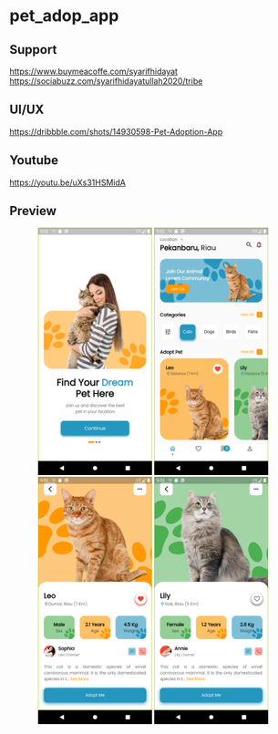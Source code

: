 # pet_adop_app

## Support

https://www.buymeacoffe.com/syarifhidayat
https://sociabuzz.com/syarifhidayatullah2020/tribe

## UI/UX

https://dribbble.com/shots/14930598-Pet-Adoption-App

## Youtube

https://youtu.be/uXs31HSMidA

## Preview

<p align="middle">
<img src="assets/previews/onboard.png" alt="OnBoard" width="200">
<img src="assets/previews/home.png" alt="HomePage" width="200">
<img src="assets/previews/detail1.png" alt="Detail" width="200">
<img src="assets/previews/detail2.png" alt="Detail" width="200">
</p>

